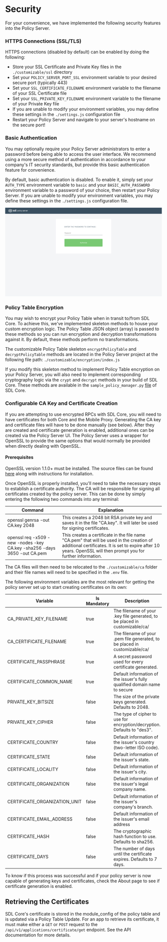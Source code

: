 

# Security
For your convenience, we have implemented the following security features into the Policy Server.

### HTTPS Connections (SSL/TLS)
HTTPS connections (disabled by default) can be enabled by doing the following:
* Store your SSL Certificate and Private Key files in the `./customizable/ssl` directory
* Set your `POLICY_SERVER_PORT_SSL` environment variable to your desired secure port (typically 443)
* Set your `SSL_CERTIFICATE_FILENAME` environment variable to the filename of your SSL Certificate file
* Set your `SSL_PRIVATE_KEY_FILENAME` environment variable to the filename of your Private Key file
* If  you are unable to modify your environment variables, you may define these settings in the `./settings.js` configuration file
* Restart your Policy Server and navigate to your server's hostname on the secure port!

### Basic Authentication
You may optionally require your Policy Server administrators to enter a password before being able to access the user interface. We recommend using a more secure method of authentication in accordance to your company's IT security standards, but provide this basic authentication feature for convenience.

By default, basic authentication is disabled. To enable it, simply set your `AUTH_TYPE` environment variable to `basic` and your `BASIC_AUTH_PASSWORD` environment variable to a password of your choice, then restart your Policy Server. If you are unable to modify your environment variables, you may define these settings in the `./settings.js` configuration file.

![Basic Authentication](./assets/Basic-Auth-Login.png)

### Policy Table Encryption
You may wish to encrypt your Policy Table when in transit to/from SDL Core. To achieve this, we've implemented skeleton methods to house your custom encryption logic. The Policy Table JSON object (array) is passed to these methods so you can run encryption and decryption transformations against it. By default, these methods perform no transformations.

The customizable Policy Table skeleton `encryptPolicyTable` and `decryptPolicyTable` methods are located in the Policy Server project at the following file path: `./customizable/encryption/index.js`

If you modify this skeleton method to implement Policy Table encryption on your Policy Server, you will also need to implement corresponding cryptography logic via the `crypt` and `decrypt` methods in your build of SDL Core. These methods are available in the `sample_policy_manager.py` [file](https://github.com/smartdevicelink/sdl_core/blob/master/src/appMain/sample_policy_manager.py#L45) of SDL Core.

### Configurable CA Key and Certificate Creation
If you are attempting to use encrypted RPCs with SDL Core, you will need to have certificates for both Core and the Mobile Proxy. Generating the CA key and certificate files will have to be done manually (see below). After they are created and certificate generation is enabled, additional ones can be created via the Policy Server UI. The Policy Server uses a wrapper for OpenSSL to provide the same options that would normally be provided when directly dealing with OpenSSL.

#### Prerequisites
OpenSSL version 1.1.0+ must be installed. The source files can be found [here](https://www.openssl.org/source/) along with instructions for installation.

Once OpenSSL is properly installed, you'll need to take the necessary steps to establish a certificate authority. The CA will be responsible for signing all certificates created by the policy server. This can be done by simply entering the following two commands into any terminal:

| Command | Explanation|
|---------|------------|
|openssl genrsa -out CA.key 2048| This creates a 2048 bit RSA private key and saves it in the file "CA.key". It will later be used for signing certificates.|
|openssl req -x509 -new -nodes -key CA.key -sha256 -days 3650 -out CA.pem| This creates a certificate in the file name "CA.pem" that will be used in the creation of additional certificates. It is set to expire after 10 years. OpenSSL will then prompt you for further information.|

The CA files will then need to be relocated to the `./customizable/ca` folder and their file names will need to be specified in the `.env` file.

The following environment variables are the most relevant for getting the policy server set up to start creating certificates on its own:

| Variable | Is Mandatory | Description|
|---------|------------|-----------|
|CA_PRIVATE_KEY_FILENAME| true|The filename of your .key file generated, to be placed in customizable/ca/|
|CA_CERTIFICATE_FILENAME| true|The filename of your .pem file generated, to be placed in customizable/ca/
|CERTIFICATE_PASSPHRASE| true|A secret password used for every certificate generated.
|CERTIFICATE_COMMON_NAME|true|Default information of the issuer's fully qualified domain name to secure
|PRIVATE_KEY_BITSIZE|false|The size of the private keys generated. Defaults to 2048.
|PRIVATE_KEY_CIPHER|false|The type of cipher to use for encryption/decryption. Defaults to "des3".
|CERTIFICATE_COUNTRY|false|Default information of the issuer's country (two-letter ISO code).
|CERTIFICATE_STATE|false|Default information of the issuer's state.
|CERTIFICATE_LOCALITY|false|Default information of the issuer's city.
|CERTIFICATE_ORGANIZATION|false|Default information of the issuer's legal company name.
|CERTIFICATE_ORGANIZATION_UNIT|false|Default information of the issuer's company's branch.
|CERTIFICATE_EMAIL_ADDRESS|false|Default information of the issuer's email address
|CERTIFICATE_HASH|false|The cryptographic hash function to use. Defaults to sha256.
|CERTIFICATE_DAYS|false|The number of days until the certificate expires. Defaults to 7 days.


To know if this process was successful and if your policy server is now capable of generating keys and certificates, check the About page to see if certificate generation is enabled.

## Retrieving the Certificates
SDL Core's certificate is stored in the module_config of the policy table and is updated via a Policy Table Update. For an app to retrieve its certificate, it must make either a `GET` or `POST` request to the `/api/v1/applications/certificate/get` endpoint. See the API documentation for more details.